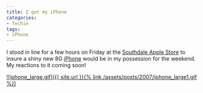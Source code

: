 ```yaml
---
title: I got my iPhone
categories:
- Techie
tags:
- iPhone
---
```


I stood in line for a few hours on Friday at the [Southdale Apple Store](http://www.apple.com/retail/southdale/) to insure a shiny new 8G [iPhone](http://www.apple.com/iphone/) would be in my possession for the weekend. My reactions to it coming soon!


[![iphone_large.gif]({{ site.url }}{% link /assets/posts/2007/iphone_large1.gif %})](http://www.apple.com/iphone/)
